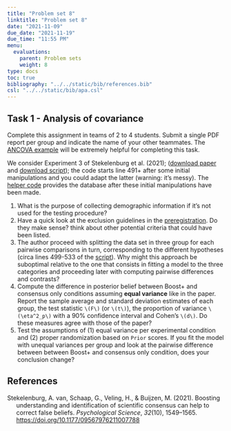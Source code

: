 ```yaml
---
title: "Problem set 8"
linktitle: "Problem set 8"
date: "2021-11-09"
due_date: "2021-11-19"
due_time: "11:55 PM"
menu:
  evaluations:
    parent: Problem sets
    weight: 8
type: docs
toc: true
bibliography: "../../static/bib/references.bib"
csl: "../../static/bib/apa.csl"
---
```


## Task 1 - Analysis of covariance

Complete this assignment in teams of 2 to 4 students. Submit a single PDF report per group and indicate the name of your other teammates. The [ANCOVA example](example/06-ancova/) will be extremely helpful for completing this task.

We consider Experiment 3 of Stekelenburg et al. (2021); ([download paper](https://doi.org/10.1177/09567976211007788) and [download script](https://osf.io/4yatk/download)); the code starts line 491+ after some initial manipulations and you could adapt the latter (warning: it’s messy). The [helper code](/evaluations/08-problem-set.R) provides the database after these initial manipulations have been made.

1.  What is the purpose of collecting demographic information if it’s not used for the testing procedure?
2.  Have a quick look at the exclusion guidelines in the [preregistration](https://osf.io/4w9tq). Do they make sense? think about other potential criteria that could have been listed.
3.  The author proceed with splitting the data set in three group for each pairwise comparisons in turn, corresponding to the different hypotheses (circa lines 499-533 of the [script](https://osf.io/4yatk/download)). Why might this approach be suboptimal relative to the one that consists in fitting a model to the three categories and proceeding later with computing pairwise differences and contrasts?
4.  Compute the difference in posterior belief between Boost+ and consensus only conditions assuming **equal variance** like in the paper. Report the sample average and standard deviation estimates of each group, the test statistic `\(F\)` (or `\(t\)`), the proportion of variance `\(\eta^2_p\)` with a 90% confidence interval and Cohen’s `\(d\)`. Do these measures agree with those of the paper?
5.  Test the assumptions of (1) equal variance per experimental condition and (2) proper randomization based on `Prior` scores. If you fit the model with unequal variances per group and look at the pairwise difference between between Boost+ and consensus only condition, does your conclusion change?

## References

<div id="refs" class="references csl-bib-body hanging-indent" line-spacing="2">

<div id="ref-vanStekelenburg:2021" class="csl-entry">

Stekelenburg, A. van, Schaap, G., Veling, H., & Buijzen, M. (2021). Boosting understanding and identification of scientific consensus can help to correct false beliefs. *Psychological Science*, *32*(10), 1549–1565. <https://doi.org/10.1177/09567976211007788>

</div>

</div>
